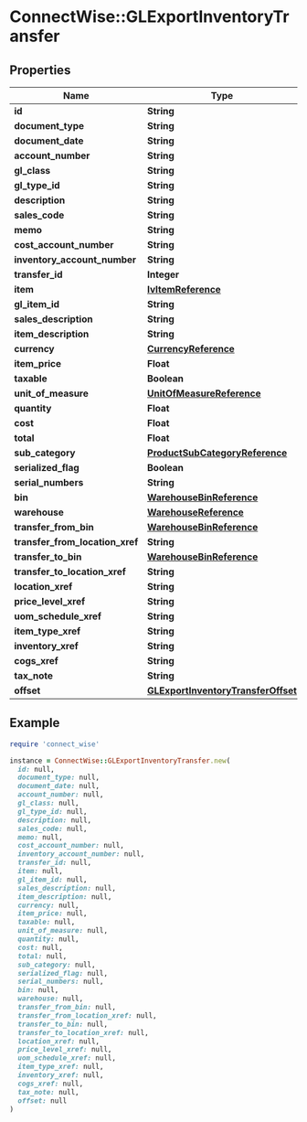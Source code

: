 # ConnectWise::GLExportInventoryTransfer

## Properties

| Name | Type | Description | Notes |
| ---- | ---- | ----------- | ----- |
| **id** | **String** |  | [optional] |
| **document_type** | **String** |  | [optional] |
| **document_date** | **String** |  | [optional] |
| **account_number** | **String** |  | [optional] |
| **gl_class** | **String** |  | [optional] |
| **gl_type_id** | **String** |  | [optional] |
| **description** | **String** |  | [optional] |
| **sales_code** | **String** |  | [optional] |
| **memo** | **String** |  | [optional] |
| **cost_account_number** | **String** |  | [optional] |
| **inventory_account_number** | **String** |  | [optional] |
| **transfer_id** | **Integer** |  | [optional] |
| **item** | [**IvItemReference**](IvItemReference.md) |  | [optional] |
| **gl_item_id** | **String** |  | [optional] |
| **sales_description** | **String** |  | [optional] |
| **item_description** | **String** |  | [optional] |
| **currency** | [**CurrencyReference**](CurrencyReference.md) |  | [optional] |
| **item_price** | **Float** |  | [optional] |
| **taxable** | **Boolean** |  | [optional] |
| **unit_of_measure** | [**UnitOfMeasureReference**](UnitOfMeasureReference.md) |  | [optional] |
| **quantity** | **Float** |  | [optional] |
| **cost** | **Float** |  | [optional] |
| **total** | **Float** |  | [optional] |
| **sub_category** | [**ProductSubCategoryReference**](ProductSubCategoryReference.md) |  | [optional] |
| **serialized_flag** | **Boolean** |  | [optional] |
| **serial_numbers** | **String** |  | [optional] |
| **bin** | [**WarehouseBinReference**](WarehouseBinReference.md) |  | [optional] |
| **warehouse** | [**WarehouseReference**](WarehouseReference.md) |  | [optional] |
| **transfer_from_bin** | [**WarehouseBinReference**](WarehouseBinReference.md) |  | [optional] |
| **transfer_from_location_xref** | **String** |  | [optional] |
| **transfer_to_bin** | [**WarehouseBinReference**](WarehouseBinReference.md) |  | [optional] |
| **transfer_to_location_xref** | **String** |  | [optional] |
| **location_xref** | **String** |  | [optional] |
| **price_level_xref** | **String** |  | [optional] |
| **uom_schedule_xref** | **String** |  | [optional] |
| **item_type_xref** | **String** |  | [optional] |
| **inventory_xref** | **String** |  | [optional] |
| **cogs_xref** | **String** |  | [optional] |
| **tax_note** | **String** |  | [optional] |
| **offset** | [**GLExportInventoryTransferOffset**](GLExportInventoryTransferOffset.md) |  | [optional] |

## Example

```ruby
require 'connect_wise'

instance = ConnectWise::GLExportInventoryTransfer.new(
  id: null,
  document_type: null,
  document_date: null,
  account_number: null,
  gl_class: null,
  gl_type_id: null,
  description: null,
  sales_code: null,
  memo: null,
  cost_account_number: null,
  inventory_account_number: null,
  transfer_id: null,
  item: null,
  gl_item_id: null,
  sales_description: null,
  item_description: null,
  currency: null,
  item_price: null,
  taxable: null,
  unit_of_measure: null,
  quantity: null,
  cost: null,
  total: null,
  sub_category: null,
  serialized_flag: null,
  serial_numbers: null,
  bin: null,
  warehouse: null,
  transfer_from_bin: null,
  transfer_from_location_xref: null,
  transfer_to_bin: null,
  transfer_to_location_xref: null,
  location_xref: null,
  price_level_xref: null,
  uom_schedule_xref: null,
  item_type_xref: null,
  inventory_xref: null,
  cogs_xref: null,
  tax_note: null,
  offset: null
)
```

